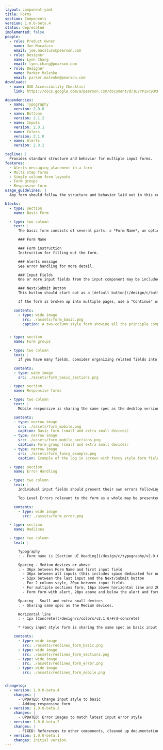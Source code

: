 ```yaml
---
layout: component-yaml
title: Forms
section: Components
version: 1.0.0-beta.4
status: deprecated
implemented: false
people:
  - role: Product Owner
    name: Joe Macaluso
    email: joe.macaluso@pearson.com
  - role: Designer
    name: Lynn Chang
    email: lynn.chang@pearson.com
  - role: Designer
    name: Parker Malenke
    email: parker.malenke@pearson.com
downloads:
  - name: UXD Accessibility Checklist
    link: https://docs.google.com/a/pearson.com/document/d/1O7YP1xc9QtHbVB4sugeWG585RXJbNZIT81H5EBPH9ps/edit?usp=sharing

dependencies:
  - name: Typography
    version: 2.0.0
  - name: Buttons
    version: 2.1.2
  - name: Inputs
    version: 2.0.1
  - name: Colors
    version: 2.1.0
  - name: Alerts
    version: 2.0.2

tagline: |
  Provides standard structure and behavior for multiple input forms.
features:
  - Alerts messaging placement in a form
  - Multi step forms
  - Single column form layouts
  - Form groups
  - Responsive form
usage_guidelines: |
  Any form should follow the structure and behavior laid out in this component.

blocks:
  - type: section
    name: Basic Form

  - type: two column
    text: |
      The basic form consists of several parts: a *Form Name*, an optional *Alerts*, one or more *Input Fields*, and a *Next/Submit* button.

      ### Form Name

      ### Form instruction
      Instruction for filling out the form.

      ### Alerts message
      See error handling for more detail.

      ### Input Fields
      One or more input fields from the input component may be included in the form. Currently, these will all occupy 100% of the form width and stack with 36px of spacing between them.

      ### Next/Submit Button
      This button should start out as a [default button](/design/c/buttons/v2.0.0-beta.4/#rd-default-button) and become a [primary](/design/c/buttons/v2.0.0-beta.4/#rd-primary-button) or [CTA](/design/c/buttons/v2.0.0-beta.4/#rd-cta-button) button once the form has been completely filled out.

      If the form is broken up into multiple pages, use a "Continue" or "Next" button to advance in the form series. Maintain the same Form Name between each page. You should also include some UI for returning to previous steps in the process, where possible.

    contents:
      - type: wide image
        src: ./assets/form_basic.png
        caption: A two-column style form showing all the principle components.


  - type: section
    name: Form groups

  - type: two column
    text: |
      If you have many fields, consider organizing related fields into groups. Each group can have a section title. The form groups consist sections titles and follow by horizontal line and input field.

    contents:
    - type: wide image
      src: ./assets/form_basic_sections.png

  - type: section
    name: Responsive forms

  - type: two column
    text: |
      Mobile responsive is sharing the same spec as the desktop version. Except that it is one column style only.

    contents:
    - type: narrow image
      src: ./assets/form_mobile.png
      caption: Basic form (small and extra small devices)
    - type: narrow image
      src: ./assets/form_mobile_sections.png
      caption: Form group (small and extra small devices)
    - type: narrow image
      src: ./assets/form_fancy_example.png
      caption: Example of the log in screen with fancy style form fields

  - type: section
    name: Error Handling

  - type: two column
    text: |
      Individual input fields should present their own errors following the styles dictated in the [inputs components](http://pearson-higher-ed.github.io/design/c/inputs/#information-error-text). Fields with errors should always be accompanied by error text, unless a top level error message is sufficient to understand and fix the problems.

      Top Level Errors relevant to the form as a whole may be presented above the first input and below the form name. Refer to [alerts components](http://http://pearson-higher-ed.github.io/design/c/alerts/)  

    contents:
      - type: wide image
        src: ./assets/form_error.png

  - type: section
    name: Redlines

  - type: two column
    text: |

      Typography
      : - Form name is [Section UI Heading](/design/c/typography/v2.0.0-beta.7/#rd-ui-headings-section-basic), defaults to basic

      Spacing - Medium devices or above
      : - 36px between Form Name and first input field
        - 36px between all inputs (this includes space dedicated for one line of error text)
        - 52px between the last input and the Next/Submit button
        - For 2 column style, 20px between input fields
        - For multiple sections form, 16px above horizontal line and 26px below.
        - Form form with alert, 28px above and below the alert and form title/first input field.

      Spacing - Small and extra small devices
      : - Sharing same spec as the Medium devices.

      Horizontal line
      : - 1px [Concrete](/design/c/colors/v2.1.0/#rd-concrete)

      * Fancy input style form is sharing the same spec as basic input style form.

    contents:
      - type: wide image
        src: ./assets/redlines_form_basic.png
      - type: wide image
        src: ./assets/redlines_form_sections.png
      - type: wide image
        src: ./assets/redlines_form_error.png
      - type: wide image
        src: ./assets/redlines_form_mobile.png


changelog:
  - version: 1.0.0-beta.4
    changes: |
      - UPDATED: Change input style to basic
      - Adding responsive form
  - version: 1.0.0-beta.3
    changes: |
      - UPDATED: Error images to match latest input error style
  - version: 1.0.0-beta.2
    changes: |
      - FIXED: References to other components, cleaned up documentation in general
  - version: 1.0.0-beta.1
    changes: Initial version.
---
```

